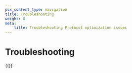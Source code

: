 ```yaml
---
pcx_content_type: navigation
title: Troubleshooting
weight: 8
meta:
    title: Troubleshooting Protocol optimization issues
---
```


# Troubleshooting

{{<directory-listing>}}